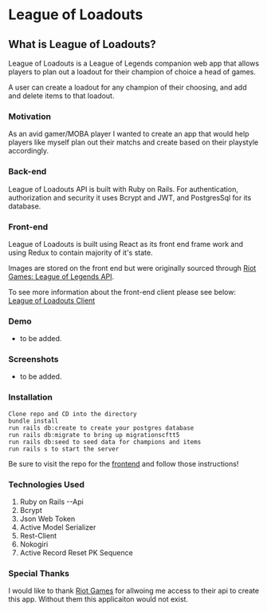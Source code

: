 # League of Loadouts

## What is League of Loadouts? 
League of Loadouts is a League of Legends companion web app that allows players to plan out a loadout for their champion of choice  a head of games.

A user can create a loadout for any champion of their choosing, and add and delete items to that loadout.

### Motivation

As an avid gamer/MOBA player I wanted to create an app that would help players like myself plan out their matchs and create based on their playstyle accordingly.


### Back-end

League of Loadouts API is built with Ruby on Rails.  For authentication, authorization and security it uses Bcrypt and JWT, and PostgresSql for its database.

### Front-end

League of Loadouts is built using React as its front end frame work and using Redux to contain majority of it's state.

Images are stored on the front end but were originally sourced through [Riot Games: League of Legends API](https://developer.riotgames.com/). 


To see more information about the front-end client please see below:
[League of Loadouts Client](https://github.com/kmarks2013/league-of-loadouts-client)

### Demo

- to be added.

### Screenshots

- to be added.


### Installation

    Clone repo and CD into the directory
    bundle install
    run rails db:create to create your postgres database
    run rails db:migrate to bring up migrationscftt5
    run rails db:seed to seed data for champions and items
    run rails s to start the server

Be sure to visit the repo for the [frontend](https://github.com/kmarks2013/league-of-loadouts-client) and follow those instructions!

### Technologies Used

1. Ruby on Rails --Api
2. Bcrypt
3. Json Web Token
4. Active Model Serializer
5. Rest-Client
6. Nokogiri
7. Active Record Reset PK Sequence 

### Special Thanks

I would like to thank [Riot Games](https://developer.riotgames.com/) for allwoing me access to their api to create this app. Without them this applicaiton would not exist. 